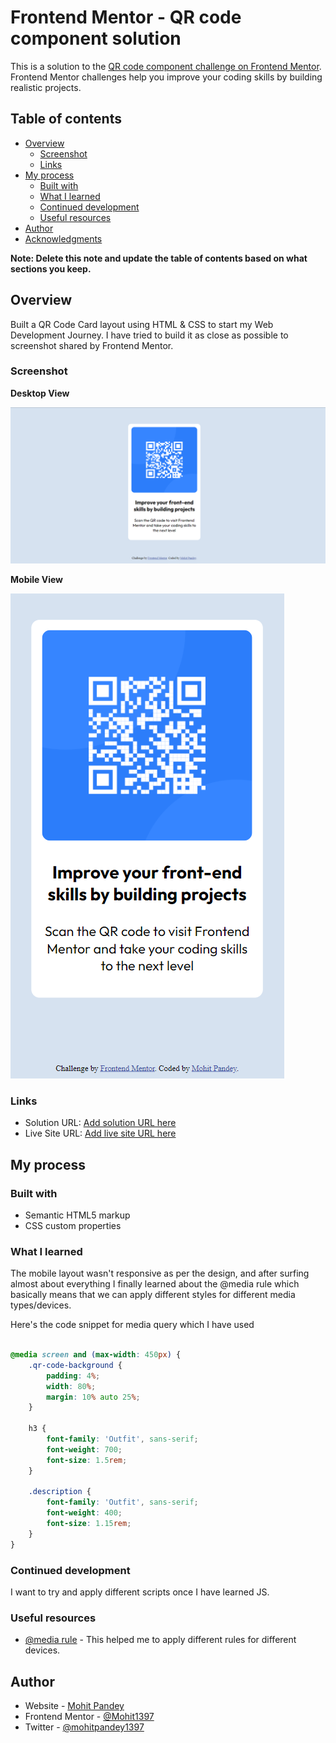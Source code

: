 # Frontend Mentor - QR code component solution

This is a solution to the [QR code component challenge on Frontend Mentor](https://www.frontendmentor.io/challenges/qr-code-component-iux_sIO_H). Frontend Mentor challenges help you improve your coding skills by building realistic projects. 

## Table of contents

- [Overview](#overview)
  - [Screenshot](#screenshot)
  - [Links](#links)
- [My process](#my-process)
  - [Built with](#built-with)
  - [What I learned](#what-i-learned)
  - [Continued development](#continued-development)
  - [Useful resources](#useful-resources)
- [Author](#author)
- [Acknowledgments](#acknowledgments)

**Note: Delete this note and update the table of contents based on what sections you keep.**

## Overview

Built a QR Code Card layout using HTML & CSS to start my Web Development Journey. I have tried to build it as close as possible to screenshot shared by Frontend Mentor.  

### Screenshot

**Desktop View**

![Desktop Design](screenshot/desktop-view.png)

**Mobile View**


![Mobile Design](screenshot/mobile-view.png)


### Links

- Solution URL: [Add solution URL here](https://your-solution-url.com)
- Live Site URL: [Add live site URL here](https://mohit1397.github.io/qr-code-card/)

## My process

### Built with

- Semantic HTML5 markup
- CSS custom properties


### What I learned

The mobile layout wasn't responsive as per the design, and after surfing almost about everything I finally learned about the @media rule which basically means that we can apply different styles for different media types/devices.

Here's the code snippet for media query which I have used

```css

@media screen and (max-width: 450px) {
    .qr-code-background {
        padding: 4%;
        width: 80%;
        margin: 10% auto 25%;
    }
    
    h3 {
        font-family: 'Outfit', sans-serif;
        font-weight: 700;
        font-size: 1.5rem;
    }

    .description {
        font-family: 'Outfit', sans-serif;
        font-weight: 400;
        font-size: 1.15rem;
    }
}

```

### Continued development

I want to try and apply different scripts once I have learned JS. 

### Useful resources

- [@media rule](https://www.w3schools.com/cssref/css3_pr_mediaquery.asp) - This helped me to apply different rules for different devices.

## Author

- Website - [Mohit Pandey](https://mohit1397.github.io/resume/)
- Frontend Mentor - [@Mohit1397](https://www.frontendmentor.io/profile/Mohit1397)
- Twitter - [@mohitpandey1397](https://twitter.com/mohitpandey1397)

